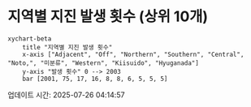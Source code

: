 # 지역별 지진 발생 횟수 (상위 10개)

```mermaid
xychart-beta
    title "지역별 지진 발생 횟수"
    x-axis ["Adjacent", "Off", "Northern", "Southern", "Central", "Noto,", "미분류", "Western", "Kiisuido", "Hyuganada"]
    y-axis "발생 횟수" 0 --> 2003
    bar [2001, 75, 17, 16, 8, 8, 6, 5, 5, 5]
```

업데이트 시간: 2025-07-26 04:14:57
